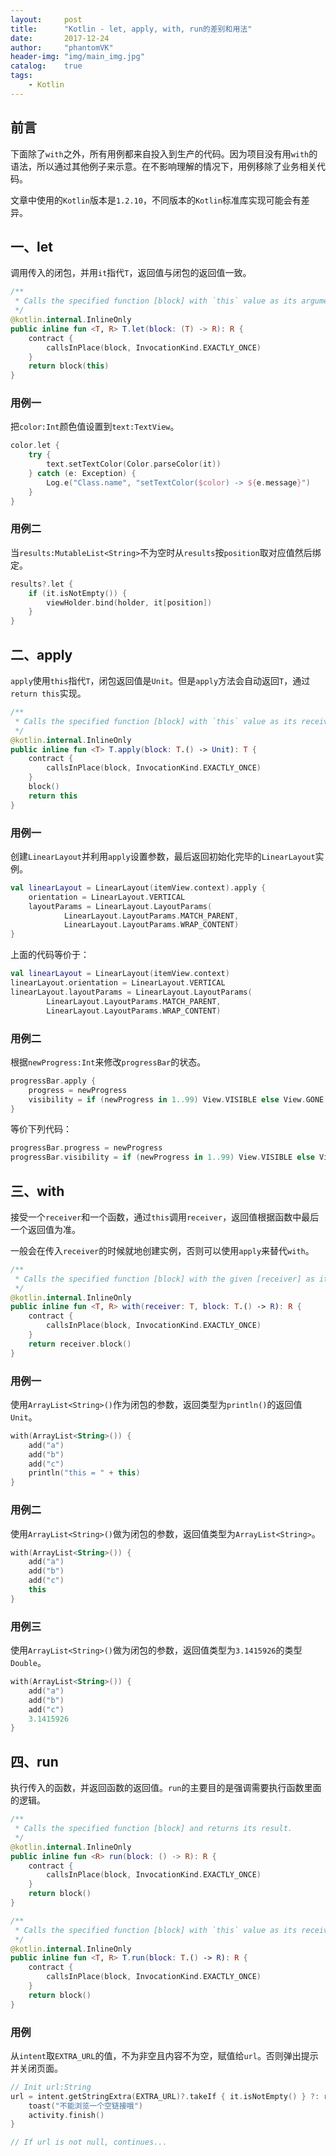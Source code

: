 ```yaml
---
layout:     post
title:      "Kotlin - let, apply, with, run的差别和用法"
date:       2017-12-24
author:     "phantomVK"
header-img: "img/main_img.jpg"
catalog:    true
tags:
    - Kotlin
---
```


## 前言

下面除了`with`之外，所有用例都来自投入到生产的代码。因为项目没有用`with`的语法，所以通过其他例子来示意。在不影响理解的情况下，用例移除了业务相关代码。

文章中使用的`Kotlin`版本是`1.2.10`，不同版本的`Kotlin`标准库实现可能会有差异。

## 一、let

调用传入的闭包，并用`it`指代`T`，返回值与闭包的返回值一致。

```kotlin
/**
 * Calls the specified function [block] with `this` value as its argument and returns its result.
 */
@kotlin.internal.InlineOnly
public inline fun <T, R> T.let(block: (T) -> R): R {
    contract {
        callsInPlace(block, InvocationKind.EXACTLY_ONCE)
    }
    return block(this)
}
```

### 用例一

把`color:Int`颜色值设置到`text:TextView`。

```kotlin
color.let {
    try {
        text.setTextColor(Color.parseColor(it))
    } catch (e: Exception) {
        Log.e("Class.name", "setTextColor($color) -> ${e.message}")
    }
}
```
### 用例二

当`results:MutableList<String>`不为空时从`results`按`position`取对应值然后绑定。

```kotlin
results?.let {
    if (it.isNotEmpty()) {
        viewHolder.bind(holder, it[position])
    }
}
```

## 二、apply

`apply`使用`this`指代`T`，闭包返回值是`Unit`。但是`apply`方法会自动返回`T`，通过`return this`实现。

```kotlin
/**
 * Calls the specified function [block] with `this` value as its receiver and returns `this` value.
 */
@kotlin.internal.InlineOnly
public inline fun <T> T.apply(block: T.() -> Unit): T {
    contract {
        callsInPlace(block, InvocationKind.EXACTLY_ONCE)
    }
    block()
    return this
}
```


### 用例一

创建`LinearLayout`并利用`apply`设置参数，最后返回初始化完毕的`LinearLayout`实例。

```kotlin
val linearLayout = LinearLayout(itemView.context).apply {
    orientation = LinearLayout.VERTICAL
    layoutParams = LinearLayout.LayoutParams(
            LinearLayout.LayoutParams.MATCH_PARENT,
            LinearLayout.LayoutParams.WRAP_CONTENT)
}
```

上面的代码等价于：

```kotlin
val linearLayout = LinearLayout(itemView.context)
linearLayout.orientation = LinearLayout.VERTICAL
linearLayout.layoutParams = LinearLayout.LayoutParams(
        LinearLayout.LayoutParams.MATCH_PARENT,
        LinearLayout.LayoutParams.WRAP_CONTENT)
```

### 用例二

根据`newProgress:Int`来修改`progressBar`的状态。

```kotlin
progressBar.apply {
    progress = newProgress
    visibility = if (newProgress in 1..99) View.VISIBLE else View.GONE
}
```

等价下列代码：

```kotlin
progressBar.progress = newProgress
progressBar.visibility = if (newProgress in 1..99) View.VISIBLE else View.GONE
```

## 三、with

接受一个`receiver`和一个函数，通过`this`调用`receiver`，返回值根据函数中最后一个返回值为准。

一般会在传入`receiver`的时候就地创建实例，否则可以使用`apply`来替代`with`。

```kotlin
/**
 * Calls the specified function [block] with the given [receiver] as its receiver and returns its result.
 */
@kotlin.internal.InlineOnly
public inline fun <T, R> with(receiver: T, block: T.() -> R): R {
    contract {
        callsInPlace(block, InvocationKind.EXACTLY_ONCE)
    }
    return receiver.block()
}
```

### 用例一

使用`ArrayList<String>()`作为闭包的参数，返回类型为`println()`的返回值`Unit`。

```kotlin
with(ArrayList<String>()) {
    add("a")
    add("b")
    add("c")
    println("this = " + this)
}
```
### 用例二

使用`ArrayList<String>()`做为闭包的参数，返回值类型为`ArrayList<String>`。

```kotlin
with(ArrayList<String>()) {
    add("a")
    add("b")
    add("c")
    this
}
```

### 用例三

使用`ArrayList<String>()`做为闭包的参数，返回值类型为`3.1415926`的类型`Double`。

```kotlin
with(ArrayList<String>()) {
    add("a")
    add("b")
    add("c")
    3.1415926
}
```

## 四、run

执行传入的函数，并返回函数的返回值。`run`的主要目的是强调需要执行函数里面的逻辑。

```kotlin
/**
 * Calls the specified function [block] and returns its result.
 */
@kotlin.internal.InlineOnly
public inline fun <R> run(block: () -> R): R {
    contract {
        callsInPlace(block, InvocationKind.EXACTLY_ONCE)
    }
    return block()
}

/**
 * Calls the specified function [block] with `this` value as its receiver and returns its result.
 */
@kotlin.internal.InlineOnly
public inline fun <T, R> T.run(block: T.() -> R): R {
    contract {
        callsInPlace(block, InvocationKind.EXACTLY_ONCE)
    }
    return block()
}
```

### 用例

从`intent`取`EXTRA_URL`的值，不为非空且内容不为空，赋值给`url`。否则弹出提示并关闭页面。

```kotlin
// Init url:String
url = intent.getStringExtra(EXTRA_URL)?.takeIf { it.isNotEmpty() } ?: run {
    toast("不能浏览一个空链接哦")
    activity.finish()
}

// If url is not null, continues...
```

